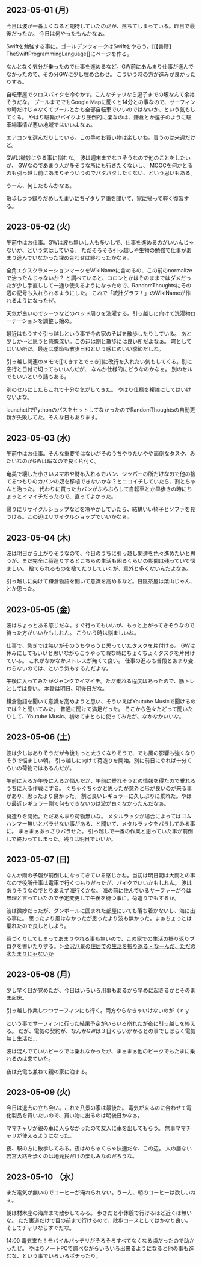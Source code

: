 ## 2023-05-01 (月)

今日は波が一番よくなると期待していたのだが、落ちてしまっている。昨日で最後だったか。
今日は何やったもんかなぁ。

Swiftを勉強する事に。ゴールデンウィークはSwiftをやろう。[[【書籍】TheSwiftProgrammingLanguage]]にページを作る。

なんとなく気分が乗ったので仕事を進めるなど。GW前にあんまり仕事が進んでなかったので、その分GWに少し埋め合わせ。
こういう時の方が進みが良かったりする。

自転車屋でクロスバイクを冷やかす。こんなチャリなら逗子までの坂なんて余裕そうだな。
プールまででもGoogle Mapに聞くと14分との事なので、サーフィンの時だけじゃなくてプールとかも全部自転車でいいのではないか、という気もしてくる。
やはり駐輪がバイクより圧倒的に楽なのは、鎌倉とか逗子のように駐車場事情が悪い地域ではいいよなぁ。

エアコンを選んだりしている。この手のお買い物は楽しいね。買うのは来週だけど。

GWは微妙にやる事に悩むな。
波は週末までなさそうなので他のことをしたいが、
GWなのであまり人が多そうな所にも行きたくないし、
MOOCを何かとるのも引っ越し前にあまりそういうのでバタバタしたくない、という思いもある。

うーん、何したもんかなぁ。

散歩しつつ録りだめしたまいにちイタリア語を聞いて、家に帰って軽く復習する。

## 2023-05-02 (火)

午前中はお仕事。GWは波も無いし人も多いしで、仕事を進めるのがいいんじゃないか、という気はしている。
ただそろそろ引っ越しや生物の勉強で仕事があまり進んでいなかった埋め合わせは終わったかなぁ。

全角エクスクラメーションマークをWikiNameに含めるの、この前のnormalizeで治ったんじゃないか？
と調べていると、コロンとかはそのままではダメだったが少し手直しして一通り使えるようになったので、RandomThoughtsにその辺の記号も入れられるようにした。
これで「統計グラフ！」のWikiNameが作れるようになったぜ。

天気が良いのでシーツなどのベッド周りを洗濯する。引っ越しに向けて洗濯物ローテーションを調整し始め。

最近はもうすぐ引っ越しという事で今の家のそばを散歩したりしている。
あと少しか〜と思うと感慨深い。この辺は割と散歩には良い所だよなぁ。
町としてはいい所だ。最近は季節も散歩日和という感じのいい季節だしね。

引っ越し関連のメモで[[てきすとでっき]]に改行を入れたい気もしてくる。別に空行と日付で切ってもいいんだが、
なんか仕様的にどうなのかなぁ。
別のセルでもいいという話もある。

別のセルにしたらこれで十分な気がしてきた。
やはり仕様を複雑にしてはいけないよな。

launchctlでPythonのパスをセットしてなかったのでRandomThoughtsの自動更新が失敗してた。そんな日もあります。

## 2023-05-03 (水)

午前中はお仕事。そんな重要ではないがそのうちやりたいやや面倒なタスク、みたいなのがGWは暇なので良く片付く。

奄美で壊した小さいスマホや財布入れるカバン、ジッパーの所だけなので他の捨てるつもりのカバンの奴を移植できないかな？とニコイチしていたら、割とちゃんと治った。
代わりに買ったカバンがぶらぶらして自転車とか早歩きの時にちょっとイマイチだったので、直ってよかった。

帰りにリサイクルショップなどを冷やかしていたら、結構いい椅子とソファを見つける。この辺はリサイクルショップでいいかなぁ。

## 2023-05-04 (木)

波は明日から上がりそうなので、今日のうちに引っ越し関連を色々進めたいと思うが、まだ完全に荷造りするとこちらの生活も困るくらいの期間は残っていて悩ましい。
捨てられるものを捨てたりしていくが、意外と多くないんだよなぁ。

引っ越しに向けて鎌倉物語を聞いて意識を高めるなど。日陰茶屋は葉山じゃん、とか思った。

## 2023-05-05 (金)

波はちょっとある感じだな。すぐ行ってもいいが、もっと上がってきそうなので待った方がいいかもしれん。
こういう時は悩ましいね。

仕事で、急ぎでは無いがそのうちやろうと思っていたタスクを片付ける。
GWは休みにしてもいいと思いながらこうやって暇な時にちょくちょくタスクを片付けている。
これがなかなかストレスが無くて良い。
仕事の進みも普段とあまり変わらないのでは、という気もするんだよな。

午後に入ってみたがジャンクでイマイチ。ただ乗れる程度はあったので、筋トレとしては良い。
本番は明日、明後日だな。

鎌倉物語を聞いて意識を高めようと思い、そういえばYoutube Musicで聞けるのでは？と聞いてみた。
普通に聞けて満足だった。
そこから色々たどって聞いたりして、Youtube Music、初めてまともに使ってみたが、なかなかいいな。

## 2023-05-06 (土)

波は少しはありそうだが今後もっと大きくなりそうで、でも風の影響も強くなりそうで悩ましい朝。
引っ越しに向けて荷造りを開始。別に前日にやれば十分くらいの荷物ではあるんだが。

午前に入るか午後に入るか悩んだが、午前に乗れそうとの情報を得たので乗れるうちに入る作戦にする。
ぐちゃぐちゃかと思ったが意外と形が良いのが来る事があり、思ったより良かった。
割と良いレギュラーに久しぶりに乗れた。やはり最近レギュラー側で何もできないのは波が良くなかったんだなぁ。

荷造りを開始。ただあんまり荷物無いな。
メタルラックが場合によってはゴムハンマー無いとバラせない事がある、と聞いて、メタルラックをバラしてみる事に。
まぁまぁあっさりバラせた。
引っ越しで一番の作業と思っていた事が前倒しで終わってしまった。残りは明日でいいか。

## 2023-05-07 (日)

なんか雨の予報が前倒しになってきている感じかね。当初は明日朝は大雨との事なので役所仕事は電車で行くつもりだったが、バイクでいいかもしれん。
波はありそうなのでとりあえず海行くかな。
海の前に住んでいるサーファーが今は無理と言っていたので予定変更して午後を待つ事に。荷造りでもするか。

波は微妙だったが、ダンボールに囲まれた部屋にいても落ち着かないし、海に出る事に。
思ったより風はなかったが思ったより波も無かった。まぁちょっとは乗れたので良しとしよう。

荷づくりしてしまってあまりやれる事も無いので、この家での生活の振り返りブログを書いたりする。＞[金沢八景の住居での生活を振り返る - なーんだ、ただの水たまりじゃないか](https://karino2.github.io/2023/05/07/retrospect_hakkei_resident.html)

## 2023-05-08 (月)

少し早く目が覚めたが、今日はいろいろ用事もあるから早めに起きるかとそのまま起床。

引っ越し作業しつつサーフィンにも行く。両方やらなきゃいけないのが（ｒｙ

という事でサーフィンに行った結果予定がいろいろ崩れたが夜に引っ越しを終える。
だが、電気の契約が、なんかGWは３日くらいかかるとの事でしばらく電気無し生活だ…

波は混んでていいピークでは乗れなかったが、まぁまぁ他のピークでもたまに乗れるのは来ていた。

夜は充電も兼ねて親の家に泊まる。

## 2023-05-09 (火)

今日は退去の立ち会い。これで八景の家は最後だ。
電気が来るのに合わせて電化製品を買いたいので、買い物に出るのは明後日かなぁ。

ママチャリが親の車に入らなかったので友人に車を出してもらう。
無事ママチャリが使えるようになった。

夜、駅の方に散歩してみる。夜はめちゃくちゃ快適だな、この辺。
人の居ない若宮大路を歩くのは地元民だけの楽しみなのだろうな。

## 2023-05-10 （水）

まだ電気が無いのでコーヒーが淹れられない。うーん、朝のコーヒーは欲しいねぇ。

朝は材木座の海岸まで散歩してみる。
歩きだと小休憩で行けるほど近くは無いな。
ただ裏道だけで目の前まで行けるので、散歩コースとしてはかなり良い。
そしてチャリならすぐだな。

14:00 電気来た！モバイルバッテリがそろそろすべてなくなる頃だったので助かったぜ。
やはりノートPCで調べながらいろいろ出来るようになると他の事も進むな、という事でいろいろポチったり。
